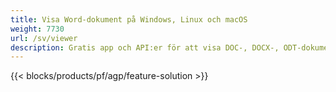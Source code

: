 ```yaml
---
title: Visa Word-dokument på Windows, Linux och macOS 
weight: 7730
url: /sv/viewer
description: Gratis app och API:er för att visa DOC-, DOCX-, ODT-dokument som sidor
---
```


{{< blocks/products/pf/agp/feature-solution >}} 

